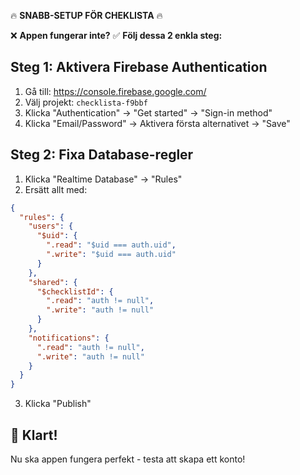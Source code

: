 🔥 **SNABB-SETUP FÖR CHEKLISTA** 🔥

❌ **Appen fungerar inte?** 
✅ **Följ dessa 2 enkla steg:**

## Steg 1: Aktivera Firebase Authentication
1. Gå till: https://console.firebase.google.com/
2. Välj projekt: `checklista-f9bbf`  
3. Klicka "Authentication" → "Get started" → "Sign-in method"
4. Klicka "Email/Password" → Aktivera första alternativet → "Save"

## Steg 2: Fixa Database-regler
1. Klicka "Realtime Database" → "Rules"
2. Ersätt allt med:
```json
{
  "rules": {
    "users": {
      "$uid": {
        ".read": "$uid === auth.uid",
        ".write": "$uid === auth.uid"
      }
    },
    "shared": {
      "$checklistId": {
        ".read": "auth != null",
        ".write": "auth != null"
      }
    },
    "notifications": {
      ".read": "auth != null",
      ".write": "auth != null"
    }
  }
}
```
3. Klicka "Publish"

## 🎉 Klart! 
Nu ska appen fungera perfekt - testa att skapa ett konto!